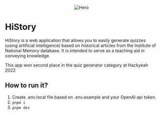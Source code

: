 <p align="center">
  <img src="https://user-images.githubusercontent.com/38581479/203157467-63fbd218-c41d-4abd-a507-87297169e945.gif" alt="Hero" />
</p>

# HiStory                             

HiStory is a web application that allows you to easily generate quizzes (using artificial intelligence) based on historical articles from the Institute of National Memory database. It is intended to serve as a teaching aid in conveying knowledge.

This app won second place in the quiz generator category at Hackyeah 2022

## How to run it?

1. Create .env.local file based on .env.example and your OpenAI api token.
2. `pnpm i`
3. `pnpm dev`
